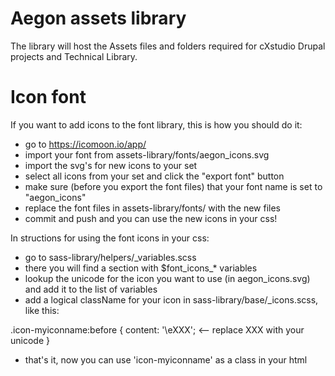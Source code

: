 # Aegon assets library

The library will host the Assets files and folders required for cXstudio Drupal projects and Technical Library.

# Icon font

If you want to add icons to the font library, this is how you should do it:

- go to https://icomoon.io/app/
- import your font from assets-library/fonts/aegon_icons.svg
- import the svg's for new icons to your set
- select all icons from your set and click the "export font" button
- make sure (before you export the font files) that your font name is set to "aegon_icons"
- replace the font files in assets-library/fonts/ with the new files
- commit and push and you can use the new icons in your css!

In structions for using the font icons in your css:

- go to sass-library/helpers/_variables.scss
- there you will find a section with $font_icons_* variables
- lookup the unicode for the icon you want to use (in aegon_icons.svg) and add it to the list of variables
- add a logical className for your icon in sass-library/base/_icons.scss, like this:

.icon-myiconname:before {
    content: '\eXXX'; <-- replace XXX with your unicode
}

- that's it, now you can use 'icon-myiconname' as a class in your html